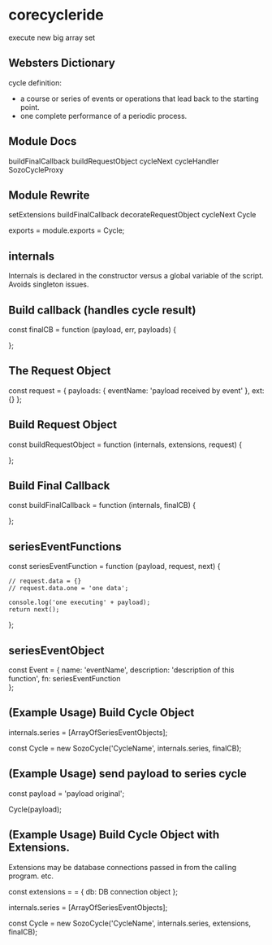 # corecycleride 

execute new big array set

## Websters Dictionary

cycle definition:
* a course or series of events or operations that
  lead back to the starting point.
* one complete performance of a periodic process.

## Module Docs

buildFinalCallback
buildRequestObject
cycleNext
cycleHandler
SozoCycleProxy

## Module Rewrite

setExtensions
buildFinalCallback
decorateRequestObject
cycleNext
Cycle

exports = module.exports = Cycle;

## internals 
Internals is declared in the constructor versus
a global variable of the script. Avoids singleton issues. 

## Build callback (handles cycle result)

const finalCB = function (payload, err, payloads) {

};

## The Request Object

const request = {
    payloads: { eventName: 'payload received by event' },
    ext: {}
};

## Build Request Object

const buildRequestObject = function (internals, extensions, request) {

};

## Build Final Callback 

const buildFinalCallback = function (internals, finalCB) {

};

## seriesEventFunctions

const seriesEventFunction = function (payload, request, next) {

    // request.data = {}
    // request.data.one = 'one data';

    console.log('one executing' + payload);
    return next();
};

## seriesEventObject

const Event = {
    name: 'eventName',
    description: 'description of this function',
    fn: seriesEventFunction  
};

## (Example Usage) Build Cycle Object

internals.series = [ArrayOfSeriesEventObjects];

const Cycle = new SozoCycle('CycleName', internals.series, finalCB);

## (Example Usage) send payload to series cycle

const payload = 'payload original';

Cycle(payload);

## (Example Usage) Build Cycle Object with Extensions.

Extensions may be database connections passed in from
the calling program. etc.

const extensions = = {
    db: DB connection object
};

internals.series = [ArrayOfSeriesEventObjects];

const Cycle = new SozoCycle('CycleName', internals.series, extensions, finalCB);


